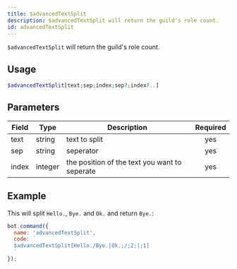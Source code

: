 ```yaml
---
title: $advancedTextSplit 
description: $advancedTextSplit will return the guild's role count.
id: advancedTextSplit
---
```


`$advancedTextSplit` will return the guild's role count.

## Usage

```php
$advancedTextSplit[text;sep;index;sep?;index?..]
```

## Parameters 


| Field     | Type    | Description                                        | Required |
|-----------|---------|----------------------------------------------------| :------: |
| text    | string  | text to split                             | yes      |
| sep    | string  | seperator                             | yes      |
| index    | integer  | the position of the text you want to seperate | yes      |


## Example

This will split `Hello.`, `Bye.` and `Ok.` and return `Bye.`:

```javascript
bot.command({
  name: 'advancedTextSplit',
  code: `
  $advancedTextSplit[Hello./Bye.|Ok.;/;2;|;1]
  `
});
```
